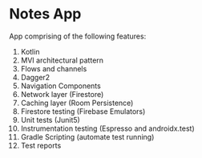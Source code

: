 # Notes App

App comprising of the following features:

1. Kotlin
1. MVI architectural pattern
1. Flows and channels
1. Dagger2
1. Navigation Components
1. Network layer (Firestore)
1. Caching layer (Room Persistence)
1. Firestore testing (Firebase Emulators)
1. Unit tests (Junit5)
1. Instrumentation testing (Espresso and androidx.test)
1. Gradle Scripting (automate test running)
1. Test reports
